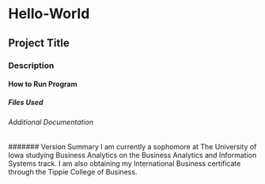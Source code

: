 # Hello-World
## Project Title
### Description 
#### How to Run Program
##### Files Used
###### Additional Documentation
####### Version Summary 
I am currently a sophomore at The University of Iowa studying Business Analytics on the Business Analytics and Information Systems track. I am also obtaining my International Business certificate through the Tippie College of Business. 
